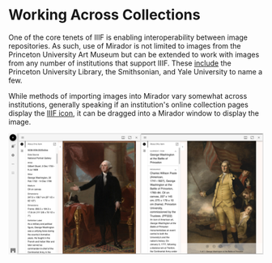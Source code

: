 # Working Across Collections

One of the core tenets of IIIF is enabling interoperability between image repositories. As such, use of Mirador is not limited to images from the Princeton University Art Museum but can be extended to work with images from any number of institutions that support IIIF. These [include](https://iiif.io/community/#participating-institutions) the Princeton University Library, the Smithsonian, and Yale University to name a few.

While methods of importing images into Mirador vary somewhat across institutions, generally speaking if an institution's online collection pages display the [IIIF icon](https://blogs.getty.edu/iris/30000-getty-museum-images-published-iiif/), it can be dragged into a Mirador window to display the image.

![Comparing portraits of Washington from the National Portrait Gallery \(left\) and Princeton \(right\)](../.gitbook/assets/image.png)

